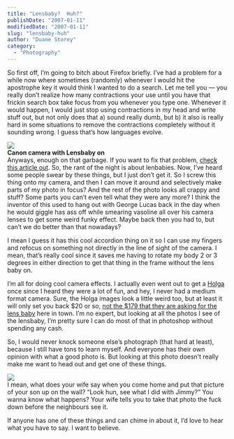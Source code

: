 ```yaml
---
title: "Lensbaby?  Huh?"
publishDate: "2007-01-11"
modifiedDate: "2007-01-11"
slug: "lensbaby-huh"
author: "Duane Storey"
category:
  - "Photography"
---
```


So first off, I’m going to bitch about Firefox briefly. I’ve had a problem for a while now where sometimes (randomly) whenever I would hit the apostrophe key it would think I wanted to do a search. Let me tell you — you really don’t realize how many contractions your use until you have that frickin search box take focus from you whenever you type one. Whenever it would happen, I would just stop using contractions in my head and write stuff out, but not only does that a) sound really dumb, but b) it also is really hard in some situations to remove the contractions completely without it sounding wrong. I guess that’s how languages evolve.

  
![](http://www.dansdata.com/images/lensbaby/lbcam800.jpg)  
**Canon camera with Lensbaby on**  
Anyways, enough on that garbage. If you want to fix that problem, [check this article out](http://www.adammessinger.com/2005/12/20/firefox-find-bug-fix). So, the rant of the night is about lenbabies. Now, I’ve heard some people swear by these things, but I just don’t get it. So I screw this thing onto my camera, and then I can move it around and selectively make parts of my photo in focus? And the rest of the photo looks all crappy and stuff? Some parts you can’t even tell what they were any more? I think the inventor of this used to hang out with George Lucas back in the day when he would giggle has ass off while smearing vasoline all over his camera lenses to get some weird funky effect. Maybe back then you had to, but can’t we do better than that nowadays?

I mean I guess it has this cool accordion thing on it so I can use my fingers and refocus on something not directly in the line of sight of the camera. I mean, that’s really cool since it saves me having to rotate my body 2 or 3 degrees in either direction to get that thing in the frame without the lens baby on.

I’m all for doing cool camera effects. I actually even went out to get a [Holga](http://en.wikipedia.org/wiki/Holga) once since I heard they were a lot of fun, and hey, I never had a medium format camera. Sure, the Holga images look a little weird too, but at least it will only set you back $20 or so, [not the $179 that they are asking for the lens baby](http://www.bccamera.com/) here in town. I’m no expert, but looking at all the photos I see of the lensbaby, I’m pretty sure I can do most of that in photoshop without spending any cash.

So, I would never knock someone else’s photograph (that hard at least), because I still have tons to learn myself. And everyone has their own opinion with what a good photo is. But looking at this photo doesn’t really make me want to head out and get one of these things.

  
![](http://farm1.static.flickr.com/46/125174453_6b6e572b26.jpg)  
I mean, what does your wife say when you come home and put that picture of your son up on the wall? “Look hun, see what I did with Jimmy?” You wanna know what happens? Your wife tells you to take that photo the fuck down before the neighbours see it.

If anyone has one of these things and can chime in about it, I’d love to hear what you have to say. I want to believe.